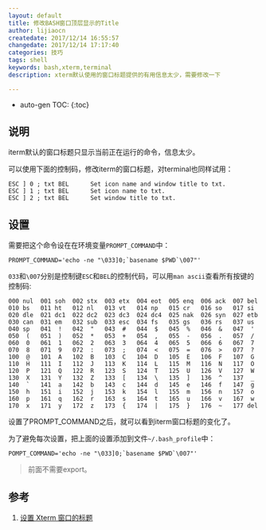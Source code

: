 ```yaml
---
layout: default
title: 修改BASH窗口顶层显示的Title
author: lijiaocn
createdate: 2017/12/14 16:55:57
changedate: 2017/12/14 17:17:40
categories: 技巧
tags: shell
keywords: bash,xterm,terminal
description: xterm默认使用的窗口标题提供的有用信息太少，需要修改一下

---
```


* auto-gen TOC:
{:toc}

## 说明

iterm默认的窗口标题只显示当前正在运行的命令，信息太少。

可以使用下面的控制码，修改iterm的窗口标题，对terminal也同样试用：

	ESC ] 0 ; txt BEL      Set icon name and window title to txt.
	ESC ] 1 ; txt BEL      Set icon name to txt.
	ESC ] 2 ; txt BEL      Set window title to txt.

## 设置

需要把这个命令设在在环境变量`PROMPT_COMMAND`中：

	PROMPT_COMMAND='echo -ne "\033]0;`basename $PWD`\007"'

`033`和`\007`分别是控制键`ESC`和`BEL`的控制代码，可以用`man ascii`查看所有按键的控制码:

	000 nul  001 soh  002 stx  003 etx  004 eot  005 enq  006 ack  007 bel
	010 bs   011 ht   012 nl   013 vt   014 np   015 cr   016 so   017 si
	020 dle  021 dc1  022 dc2  023 dc3  024 dc4  025 nak  026 syn  027 etb
	030 can  031 em   032 sub  033 esc  034 fs   035 gs   036 rs   037 us
	040 sp   041  !   042  "   043  #   044  $   045  %   046  &   047  '
	050  (   051  )   052  *   053  +   054  ,   055  -   056  .   057  /
	060  0   061  1   062  2   063  3   064  4   065  5   066  6   067  7
	070  8   071  9   072  :   073  ;   074  <   075  =   076  >   077  ?
	100  @   101  A   102  B   103  C   104  D   105  E   106  F   107  G
	110  H   111  I   112  J   113  K   114  L   115  M   116  N   117  O
	120  P   121  Q   122  R   123  S   124  T   125  U   126  V   127  W
	130  X   131  Y   132  Z   133  [   134  \   135  ]   136  ^   137  _
	140  `   141  a   142  b   143  c   144  d   145  e   146  f   147  g
	150  h   151  i   152  j   153  k   154  l   155  m   156  n   157  o
	160  p   161  q   162  r   163  s   164  t   165  u   166  v   167  w
	170  x   171  y   172  z   173  {   174  |   175  }   176  ~   177 del

设置了PROMPT_COMMAND之后，就可以看到iterm窗口标题的变化了。

为了避免每次设置，把上面的设置添加到文件`~/.bash_profile`中：

	POMPT_COMMAND='echo -ne "\033]0;`basename $PWD`\007"'

>前面不需要export。

## 参考

1. [设置 Xterm 窗口的标题][1]

[1]: http://bbs.chinaunix.net/thread-1995855-1-1.html  " 设置 Xterm 窗口的标题" 
